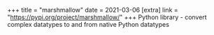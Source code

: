 +++
title = "marshmallow"
date = 2021-03-06
[extra]
link = "https://pypi.org/project/marshmallow/"
+++
Python library - convert complex datatypes to and from native Python datatypes

